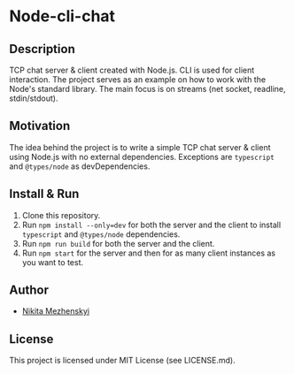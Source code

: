 # Node-cli-chat

## Description

TCP chat server & client created with Node.js. CLI is used for client interaction. The project serves as an example on how to work with the Node's standard library. The main focus is on streams (net socket, readline, stdin/stdout).

## Motivation

The idea behind the project is to write a simple TCP chat server & client using Node.js with no external dependencies. Exceptions are `typescript` and `@types/node` as devDependencies.

## Install & Run

1. Clone this repository.
2. Run `npm install --only=dev` for both the server and the client to install `typescript` and `@types/node` dependencies.
3. Run `npm run build` for both the server and the client.
4. Run `npm start` for the server and then for as many client instances as you want to test.

## Author

* [Nikita Mezhenskyi](https://github.com/nmezhenskyi)

## License

This project is licensed under MIT License (see LICENSE.md).
